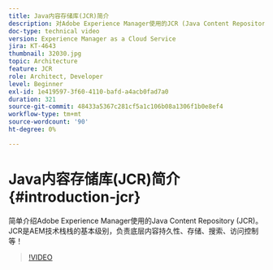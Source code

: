 ```yaml
---
title: Java内容存储库(JCR)简介
description: 对Adobe Experience Manager使用的JCR (Java Content Repository)的简单介绍。 JCR是AEM技术栈栈的基本级别，负责底层内容持久性、存储、搜索、访问控制等！
doc-type: technical video
version: Experience Manager as a Cloud Service
jira: KT-4643
thumbnail: 32030.jpg
topic: Architecture
feature: JCR
role: Architect, Developer
level: Beginner
exl-id: 1e419597-3f60-4110-bafd-a4acb0fad7a0
duration: 321
source-git-commit: 48433a5367c281cf5a1c106b08a1306f1b0e8ef4
workflow-type: tm+mt
source-wordcount: '90'
ht-degree: 0%

---
```


# Java内容存储库(JCR)简介 {#introduction-jcr}

简单介绍Adobe Experience Manager使用的Java Content Repository (JCR)。 JCR是AEM技术栈栈的基本级别，负责底层内容持久性、存储、搜索、访问控制等！

>[!VIDEO](https://video.tv.adobe.com/v/32030?quality=12&learn=on)
